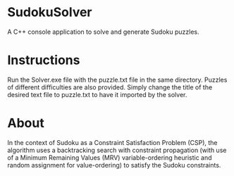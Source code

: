 # SudokuSolver
A C++ console application to solve and generate Sudoku puzzles.

# Instructions
Run the Solver.exe file with the puzzle.txt file in the same directory. Puzzles of different difficulties are also provided. Simply change the title of the desired text file to puzzle.txt to have it imported by the solver.

# About
In the context of Sudoku as a Constraint Satisfaction Problem (CSP), the algorithm uses a backtracking search with constraint propagation (with use of a Minimum Remaining Values (MRV) variable-ordering heuristic and random assignment for value-ordering) to satisfy the Sudoku constraints.
